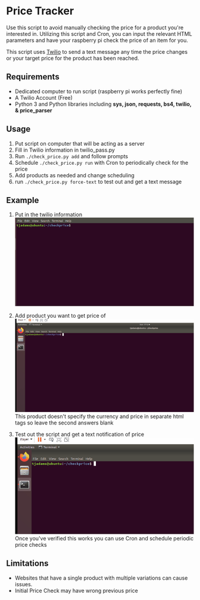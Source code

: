 # Price Tracker
Use this script to avoid manually checking the price for a product you're
interested in. Utilizing this script and Cron, you can input the relevant HTML
parameters and have your raspberry pi check the price of an item for you.

This script uses [Twilio](https://www.twilio.com/) to send a text message any time the price changes or
your target price for the product has been reached.

## Requirements
- Dedicated computer to run script (raspberry pi works perfectly fine)
- A Twilio Account (Free)
- Python 3 and Python libraries including **sys, json, requests, bs4, twilio,
& price_parser**

## Usage
1. Put script on computer that will be acting as a server
2. Fill in Twilio information in twilio_pass.py
3. Run `./check_price.py add` and follow prompts
4. Schedule `./check_price.py run` with Cron to periodically check for the price
5. Add products as needed and change scheduling
6. run `./check_price.py force-text` to test out and get a text message

## Example
1. Put in the twilio information
![](demo/twilio_info.gif)

2. Add product you want to get price of
![](demo/add_product.gif)
This product doesn't specify the currency and price in separate html tags so leave the second answers blank

3. Test out the script and get a text notification of price
![](demo/test.gif)
Once you've verified this works you can use Cron and schedule periodic price checks

## Limitations
- Websites that have a single product with multiple variations can cause issues.
- Initial Price Check may have wrong previous price

